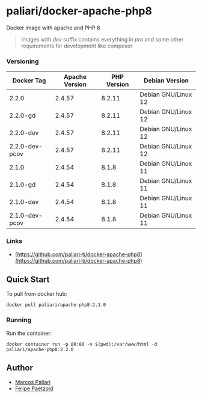 # paliari/docker-apache-php8

Docker image with apache and PHP 8

> Images with *dev* suffix contains everything in *pro* and some other requirements for development like composer

### Versioning
| Docker Tag      | Apache Version | PHP Version | Debian Version      |
|-----------------|----------------|-------------|---------------------|
| 2.2.0           | 2.4.57         | 8.2.11      | Debian GNU/Linux 12 |
| 2.2.0-gd        | 2.4.57         | 8.2.11      | Debian GNU/Linux 12 |
| 2.2.0-dev       | 2.4.57         | 8.2.11      | Debian GNU/Linux 12 |
| 2.2.0-dev-pcov  | 2.4.57         | 8.2.11      | Debian GNU/Linux 12 |
| 2.1.0           | 2.4.54         | 8.1.8       | Debian GNU/Linux 11 |
| 2.1.0-gd        | 2.4.54         | 8.1.8       | Debian GNU/Linux 11 |
| 2.1.0-dev       | 2.4.54         | 8.1.8       | Debian GNU/Linux 11 |
| 2.1.0-dev-pcov  | 2.4.54         | 8.1.8       | Debian GNU/Linux 11 |

### Links
- [https://github.com/paliari-ti/docker-apache-php8](https://github.com/paliari-ti/docker-apache-php8)

## Quick Start

To pull from docker hub:

```
docker pull paliari/apache-php8:2.1.0
```

### Running

Run the container:

```
docker container run -p 80:80 -v $(pwd):/var/www/html -d paliari/apache-php8:2.2.0
```

Author
-------

-	[Marcos Paliari](https://paliari.com.br)
-	[Felipe Paetzold](https://github.com/felipebohnertpaetzold)
